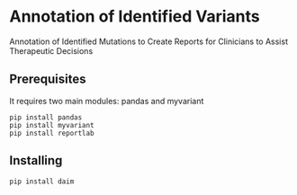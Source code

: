 # Annotation of Identified Variants

Annotation of Identified Mutations to Create Reports for Clinicians to Assist Therapeutic Decisions

## Prerequisites

It requires two main modules: pandas and myvariant

```
pip install pandas
pip install myvariant
pip install reportlab
```

## Installing

```
pip install daim
```
